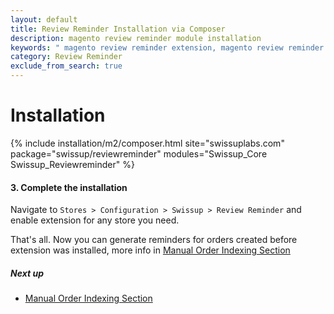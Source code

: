 ```yaml
---
layout: default
title: Review Reminder Installation via Composer
description: magento review reminder module installation
keywords: " magento review reminder extension, magento review reminder email "
category: Review Reminder
exclude_from_search: true
---
```


# Installation

{% include installation/m2/composer.html site="swissuplabs.com" package="swissup/reviewreminder" modules="Swissup_Core Swissup_Reviewreminder" %}

#### 3. Complete the installation

Navigate to `Stores > Configuration > Swissup > Review Reminder` and
enable extension for any store you need.

That's all. Now you can generate reminders for orders created before extension
was installed, more info in [Manual Order Indexing Section][manual_order_indexing]

##### Next up

* [Manual Order Indexing Section][manual_order_indexing]

[manual_order_indexing]: /m2/extensions/reviewreminder/#manual-order-indexing-section
